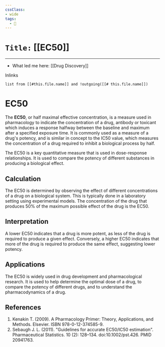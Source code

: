 ```yaml
---
cssClass:
- wide
tags:
  - 🧪
---
```


# `Title:` [[EC50]]
--- 

- What led me here: [[Drug Discovery]]

Inlinks
```dataview 
list from [[#this.file.name]] and !outgoing([[# this.file.name]]) 
```

# EC50

The **EC50**, or half maximal effective concentration, is a measure used in pharmacology to indicate the concentration of a drug, antibody or toxicant which induces a response halfway between the baseline and maximum after a specified exposure time. It is commonly used as a measure of a drug's potency, and is similar in concept to the IC50 value, which measures the concentration of a drug required to inhibit a biological process by half.

The EC50 is a key quantitative measure that is used in dose-response relationships. It is used to compare the potency of different substances in producing a biological effect.

## Calculation

The EC50 is determined by observing the effect of different concentrations of a drug on a biological system. This is typically done in a laboratory setting using experimental models. The concentration of the drug that produces 50% of the maximum possible effect of the drug is the EC50.

## Interpretation

A lower EC50 indicates that a drug is more potent, as less of the drug is required to produce a given effect. Conversely, a higher EC50 indicates that more of the drug is required to produce the same effect, suggesting lower potency.

## Applications

The EC50 is widely used in drug development and pharmacological research. It is used to help determine the optimal dose of a drug, to compare the potency of different drugs, and to understand the pharmacodynamics of a drug.

## References

1. Kenakin T. (2009). A Pharmacology Primer: Theory, Applications, and Methods. Elsevier. ISBN 978-0-12-374585-9.
2. Sebaugh J. L. (2011). "Guidelines for accurate EC50/IC50 estimation". Pharmaceutical Statistics. 10 (2): 128–134. doi:10.1002/pst.426. PMID 20941763.
